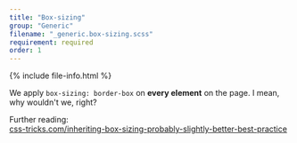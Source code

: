```yaml
---
title: "Box-sizing"
group: "Generic"
filename: "_generic.box-sizing.scss"
requirement: required
order: 1
---
```


{% include file-info.html %}

We apply `box-sizing: border-box` on **every element** on the page. I mean, why wouldn't we, right?

Further reading:   
[css-tricks.com/inheriting-box-sizing-probably-slightly-better-best-practice](https://css-tricks.com/inheriting-box-sizing-probably-slightly-better-best-practice)
